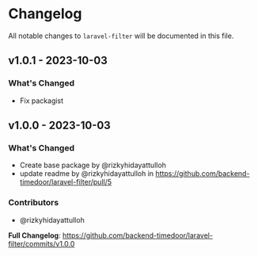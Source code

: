 # Changelog

All notable changes to `laravel-filter` will be documented in this file.

## v1.0.1 - 2023-10-03

### What's Changed

- Fix packagist

## v1.0.0 - 2023-10-03

### What's Changed

- Create base package by @rizkyhidayattulloh
- update readme by @rizkyhidayattulloh in https://github.com/backend-timedoor/laravel-filter/pull/5

### Contributors

- @rizkyhidayattulloh

**Full Changelog**: https://github.com/backend-timedoor/laravel-filter/commits/v1.0.0
